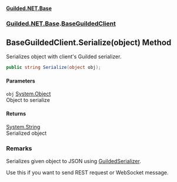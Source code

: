 
#### [Guilded.NET.Base](index 'index')
### [Guilded.NET.Base](index#Guilded_NET_Base 'Guilded.NET.Base').[BaseGuildedClient](BaseGuildedClient 'Guilded.NET.Base.BaseGuildedClient')
## BaseGuildedClient.Serialize(object) Method
Serializes object with client's Guilded serializer.  
```csharp
public string Serialize(object obj);
```

#### Parameters
<a name='Guilded_NET_Base_BaseGuildedClient_Serialize(object)_obj'></a>
`obj` [System.Object](https://docs.microsoft.com/en-us/dotnet/api/System.Object 'System.Object')  
Object to serialize
  

#### Returns
[System.String](https://docs.microsoft.com/en-us/dotnet/api/System.String 'System.String')  
Serialized object
### Remarks
Serializes given object to JSON using [GuildedSerializer](BaseGuildedClient_GuildedSerializer 'Guilded.NET.Base.BaseGuildedClient.GuildedSerializer').



Use this if you want to send REST request or WebSocket message.
